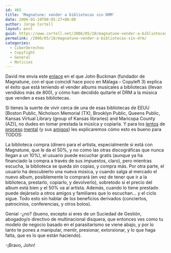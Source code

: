```yaml
---
id: 465
title: 'Magnatune: vender a bibliotecas sin DRM'
date: 2006-05-10T00:05:27+00:00
author: Jorge Cortell
layout: post
guid: https://www.cortell.net/2006/05/10/magnatune-vender-a-bibliotecas-sin-drm/
permalink: /2006/05/10/magnatune-vender-a-bibliotecas-sin-drm/
categories:
  - CiberDerechos
  - Copyfight
  - General
  - Noticias
---
```

David me enví­a este [enlace](https://blogs.magnatune.com/buckman/2006/05/libraries_buyin.html#comment-17097106) en el que John Buckman (fundador de Magnatune, con el que coincidí­ hace poco en Málaga – Copyleft 3) explica el éxito que está teniendo el vender albums musicales a bibliotecas (llevan vendidos más de 800), y cómo han decidido quitarle el DRM a la música que venden a esas bibliotecas.

Si tienes la suerte de vivir cerca de una de esas bibliotecas de EEUU [Boston Public, Nicholson Memorial (TX), Brooklyn Public, Queens Public, Kansas Virtual Library (group of Kansas libraries) and Maricopa County (AZ)], no dudes en tomar prestada la música y copiarla. Y para los [lentos](https://www.sgae.es) de [proceso](https://www.acam.es) [mental](https://www.promusicae.es) (y sus [amigos](https://www.riaa.com)) les explicaremos cómo esto es bueno para TODOS:

La biblioteca compra (dinero para el artista, especialmente si está con Magnatune, que le da el 50%, y no como las otras discográficas que nunca llegan a un 10%), el usuario puede escuchar gratis (aunque ya ha financiado la compra a través de sus impuestos, claro), pero mientras escucha, la biblioteca se queda sin copias, y compra más. Por otra parte, el usuario ha descubierto una nueva música, y cuando salga al mercado el nuevo album, posiblemente lo comprará (en vez de tener que ir a la biblioteca, prestarlo, copiarlo, y devolverlo), sobretodo si el precio del album está bien y el 50% va al artista. Además, cuando lo tiene prestado puede dejárselo a otros amigos y familiares que lo escuchan... y el ciclo sigue. Todo esto sin hablar de los beneficios derivados (conciertos, patrocinios, conferencias, y otros bolos).

Genial -¿no? (bueno, excepto si eres de un Suciedad de Gestión, abogadoy/o directivo de multinacional disquera, que entonces ves como tu modelo de negocio basado en el parasitarismo se viene abajo, y por lo tanto te pones a manipular, mentir, presionar, extorsionar, y lo que haga falta, que es lo que están haciendo).

-¡Bravo, John!